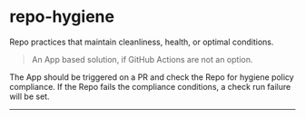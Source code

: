 # repo-hygiene

Repo practices that maintain cleanliness, health, or optimal conditions.

> An App based solution, if GitHub Actions are not an option.

The App should be triggered on a PR and check the Repo for hygiene policy compliance. 
If the Repo fails the compliance conditions, a check run failure will be set.

---
